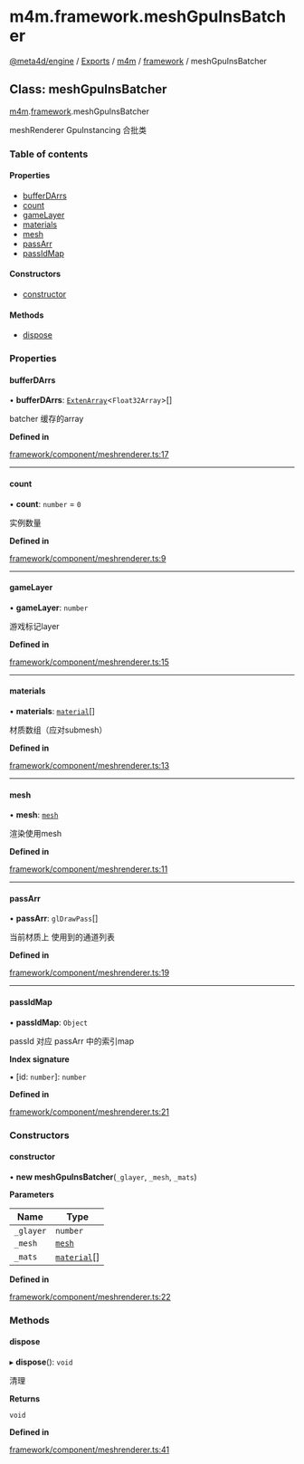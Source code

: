 # m4m.framework.meshGpuInsBatcher

[@meta4d/engine](../) / [Exports](../modules/) / [m4m](../modules/m4m.md) / [framework](../modules/m4m.framework.md) / meshGpuInsBatcher

## Class: meshGpuInsBatcher

[m4m](../modules/m4m.md).[framework](../modules/m4m.framework.md).meshGpuInsBatcher

meshRenderer GpuInstancing 合批类

### Table of contents

#### Properties

* [bufferDArrs](m4m.framework.meshGpuInsBatcher.md#bufferdarrs)
* [count](m4m.framework.meshGpuInsBatcher.md#count)
* [gameLayer](m4m.framework.meshGpuInsBatcher.md#gamelayer)
* [materials](m4m.framework.meshGpuInsBatcher.md#materials)
* [mesh](m4m.framework.meshGpuInsBatcher.md#mesh)
* [passArr](m4m.framework.meshGpuInsBatcher.md#passarr)
* [passIdMap](m4m.framework.meshGpuInsBatcher.md#passidmap)

#### Constructors

* [constructor](m4m.framework.meshGpuInsBatcher.md#constructor)

#### Methods

* [dispose](m4m.framework.meshGpuInsBatcher.md#dispose)

### Properties

#### bufferDArrs

• **bufferDArrs**: [`ExtenArray`](m4m.math.ExtenArray.md)<`Float32Array`>\[]

batcher 缓存的array

**Defined in**

[framework/component/meshrenderer.ts:17](https://github.com/meta4d-me/meta4d-engine/blob/cf6bfe6/src/framework/component/meshrenderer.ts#L17)

***

#### count

• **count**: `number` = `0`

实例数量

**Defined in**

[framework/component/meshrenderer.ts:9](https://github.com/meta4d-me/meta4d-engine/blob/cf6bfe6/src/framework/component/meshrenderer.ts#L9)

***

#### gameLayer

• **gameLayer**: `number`

游戏标记layer

**Defined in**

[framework/component/meshrenderer.ts:15](https://github.com/meta4d-me/meta4d-engine/blob/cf6bfe6/src/framework/component/meshrenderer.ts#L15)

***

#### materials

• **materials**: [`material`](m4m.framework.material.md)\[]

材质数组（应对submesh）

**Defined in**

[framework/component/meshrenderer.ts:13](https://github.com/meta4d-me/meta4d-engine/blob/cf6bfe6/src/framework/component/meshrenderer.ts#L13)

***

#### mesh

• **mesh**: [`mesh`](m4m.framework.mesh.md)

渲染使用mesh

**Defined in**

[framework/component/meshrenderer.ts:11](https://github.com/meta4d-me/meta4d-engine/blob/cf6bfe6/src/framework/component/meshrenderer.ts#L11)

***

#### passArr

• **passArr**: `glDrawPass`\[]

当前材质上 使用到的通道列表

**Defined in**

[framework/component/meshrenderer.ts:19](https://github.com/meta4d-me/meta4d-engine/blob/cf6bfe6/src/framework/component/meshrenderer.ts#L19)

***

#### passIdMap

• **passIdMap**: `Object`

passId 对应 passArr 中的索引map

**Index signature**

▪ \[id: `number`]: `number`

**Defined in**

[framework/component/meshrenderer.ts:21](https://github.com/meta4d-me/meta4d-engine/blob/cf6bfe6/src/framework/component/meshrenderer.ts#L21)

### Constructors

#### constructor

• **new meshGpuInsBatcher**(`_glayer`, `_mesh`, `_mats`)

**Parameters**

| Name      | Type                                       |
| --------- | ------------------------------------------ |
| `_glayer` | `number`                                   |
| `_mesh`   | [`mesh`](m4m.framework.mesh.md)            |
| `_mats`   | [`material`](m4m.framework.material.md)\[] |

**Defined in**

[framework/component/meshrenderer.ts:22](https://github.com/meta4d-me/meta4d-engine/blob/cf6bfe6/src/framework/component/meshrenderer.ts#L22)

### Methods

#### dispose

▸ **dispose**(): `void`

清理

**Returns**

`void`

**Defined in**

[framework/component/meshrenderer.ts:41](https://github.com/meta4d-me/meta4d-engine/blob/cf6bfe6/src/framework/component/meshrenderer.ts#L41)
